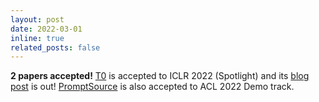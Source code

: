 ```yaml
---
layout: post
date: 2022-03-01
inline: true
related_posts: false
---
```


**2 papers accepted!** [T0](https://arxiv.org/abs/2110.08207) is accepted to ICLR 2022 (Spotlight) and its [blog post](https://bigscience.huggingface.co/blog/t0) is out! [PromptSource](https://arxiv.org/abs/2202.01279) is also accepted to ACL 2022 Demo track.
